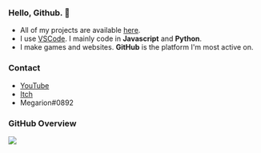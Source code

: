 <h3>Hello, Github. 👋</h3>

- All of my projects are available [here](https://megarion.github.io/).
- I use [VSCode](https://code.visualstudio.com/). I mainly code in **Javascript** and **Python**.
- I make games and websites. **GitHub** is the platform I'm most active on.

<h3>Contact</h3>

- [YouTube](https://www.youtube.com/channel/UCBrlr_nVSQ_4kZtsY58Q8wA)
- [Itch](https://megarion.itch.io/)
- Megarion#0892

<h3>GitHub Overview</h3>

[![](https://github-readme-stats.vercel.app/api/top-langs/?username=Megarion&langs_count=10&theme=dark)]()
